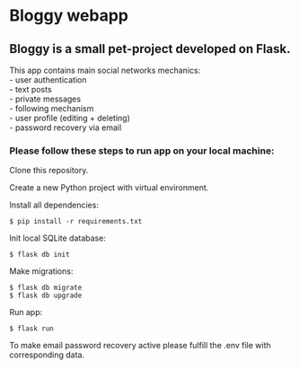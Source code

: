 #  Bloggy webapp

## Bloggy is a small pet-project developed on Flask.

This app contains main social networks mechanics:   
    - user authentication   
    - text posts    
    - private messages  
    - following mechanism   
    - user profile (editing + deleting)     
    - password recovery via email

### Please follow these steps to run app on your local machine: 

Clone this repository.  

Create a new Python project with virtual environment.   

Install all dependencies:      

    $ pip install -r requirements.txt

Init local SQLite database:

    $ flask db init

Make migrations:

    $ flask db migrate
    $ flask db upgrade

Run app:

    $ flask run

To make email password recovery active please fulfill the .env file with corresponding data.